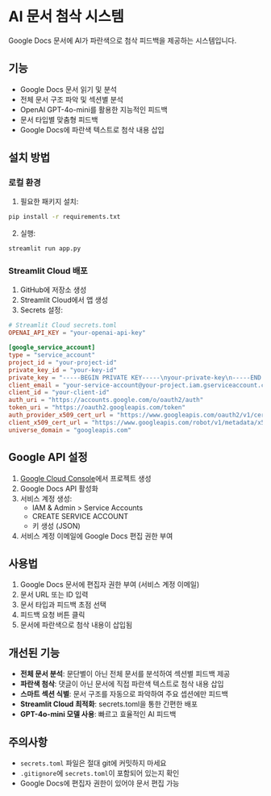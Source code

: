 # AI 문서 첨삭 시스템

Google Docs 문서에 AI가 파란색으로 첨삭 피드백을 제공하는 시스템입니다.

## 기능

- Google Docs 문서 읽기 및 분석
- 전체 문서 구조 파악 및 섹션별 분석
- OpenAI GPT-4o-mini를 활용한 지능적인 피드백
- 문서 타입별 맞춤형 피드백
- Google Docs에 파란색 텍스트로 첨삭 내용 삽입

## 설치 방법

### 로컬 환경

1. 필요한 패키지 설치:
```bash
pip install -r requirements.txt
```

2. 실행:
```bash
streamlit run app.py
```

### Streamlit Cloud 배포

1. GitHub에 저장소 생성
2. Streamlit Cloud에서 앱 생성
3. Secrets 설정:

```toml
# Streamlit Cloud secrets.toml
OPENAI_API_KEY = "your-openai-api-key"

[google_service_account]
type = "service_account"
project_id = "your-project-id"
private_key_id = "your-key-id"
private_key = "-----BEGIN PRIVATE KEY-----\nyour-private-key\n-----END PRIVATE KEY-----\n"
client_email = "your-service-account@your-project.iam.gserviceaccount.com"
client_id = "your-client-id"
auth_uri = "https://accounts.google.com/o/oauth2/auth"
token_uri = "https://oauth2.googleapis.com/token"
auth_provider_x509_cert_url = "https://www.googleapis.com/oauth2/v1/certs"
client_x509_cert_url = "https://www.googleapis.com/robot/v1/metadata/x509/your-service-account%40your-project.iam.gserviceaccount.com"
universe_domain = "googleapis.com"
```

## Google API 설정

1. [Google Cloud Console](https://console.cloud.google.com)에서 프로젝트 생성
2. Google Docs API 활성화
3. 서비스 계정 생성:
   - IAM & Admin > Service Accounts
   - CREATE SERVICE ACCOUNT
   - 키 생성 (JSON)
4. 서비스 계정 이메일에 Google Docs 편집 권한 부여

## 사용법

1. Google Docs 문서에 편집자 권한 부여 (서비스 계정 이메일)
2. 문서 URL 또는 ID 입력
3. 문서 타입과 피드백 초점 선택
4. 피드백 요청 버튼 클릭
5. 문서에 파란색으로 첨삭 내용이 삽입됨

## 개선된 기능

- **전체 문서 분석**: 문단별이 아닌 전체 문서를 분석하여 섹션별 피드백 제공
- **파란색 첨삭**: 댓글이 아닌 문서에 직접 파란색 텍스트로 첨삭 내용 삽입
- **스마트 섹션 식별**: 문서 구조를 자동으로 파악하여 주요 셉션에만 피드백
- **Streamlit Cloud 최적화**: secrets.toml을 통한 간편한 배포
- **GPT-4o-mini 모델 사용**: 빠르고 효율적인 AI 피드백

## 주의사항

- `secrets.toml` 파일은 절대 git에 커밋하지 마세요
- `.gitignore`에 `secrets.toml`이 포함되어 있는지 확인
- Google Docs에 편집자 권한이 있어야 문서 편집 가능
